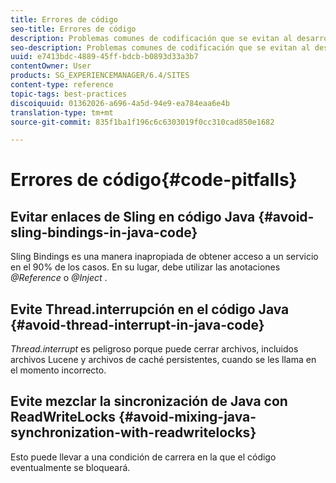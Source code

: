 ```yaml
---
title: Errores de código
seo-title: Errores de código
description: Problemas comunes de codificación que se evitan al desarrollar para AEM
seo-description: Problemas comunes de codificación que se evitan al desarrollar para AEM
uuid: e7413bdc-4889-45ff-bdcb-b0893d33a3b7
contentOwner: User
products: SG_EXPERIENCEMANAGER/6.4/SITES
content-type: reference
topic-tags: best-practices
discoiquuid: 01362026-a696-4a5d-94e9-ea784eaa6e4b
translation-type: tm+mt
source-git-commit: 835f1ba1f196c6c6303019f0cc310cad850e1682

---
```



# Errores de código{#code-pitfalls}

## Evitar enlaces de Sling en código Java {#avoid-sling-bindings-in-java-code}

Sling Bindings es una manera inapropiada de obtener acceso a un servicio en el 90% de los casos. En su lugar, debe utilizar las anotaciones *@Reference* o *@Inject* .

## Evite Thread.interrupción en el código Java {#avoid-thread-interrupt-in-java-code}

*Thread.interrupt* es peligroso porque puede cerrar archivos, incluidos archivos Lucene y archivos de caché persistentes, cuando se les llama en el momento incorrecto.

## Evite mezclar la sincronización de Java con ReadWriteLocks {#avoid-mixing-java-synchronization-with-readwritelocks}

Esto puede llevar a una condición de carrera en la que el código eventualmente se bloqueará.
